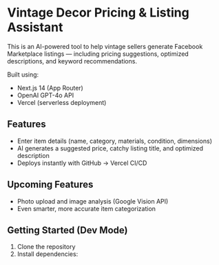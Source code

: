 # Vintage Decor Pricing & Listing Assistant

This is an AI-powered tool to help vintage sellers generate Facebook Marketplace listings — including pricing suggestions, optimized descriptions, and keyword recommendations.

Built using:
- Next.js 14 (App Router)
- OpenAI GPT-4o API
- Vercel (serverless deployment)

## Features
- Enter item details (name, category, materials, condition, dimensions)
- AI generates a suggested price, catchy listing title, and optimized description
- Deploys instantly with GitHub → Vercel CI/CD

## Upcoming Features
- Photo upload and image analysis (Google Vision API)
- Even smarter, more accurate item categorization

## Getting Started (Dev Mode)
1. Clone the repository
2. Install dependencies:

